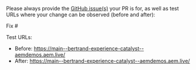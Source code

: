 Please always provide the [GitHub issue(s)](../issues) your PR is for, as well as test URLs where your change can be observed (before and after):

Fix #<gh-issue-id>

Test URLs:
- Before: https://main--bertrand-experience-catalyst--aemdemos.aem.live/
- After: https://main--bertrand-experience-catalyst--aemdemos.aem.live/
